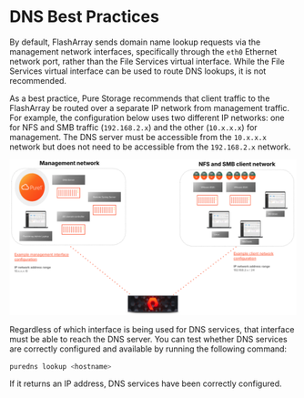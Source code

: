 # DNS Best Practices

By default, FlashArray sends domain name lookup requests via the management network interfaces, specifically through the `eth0` Ethernet network port, rather than the File Services virtual interface. While the File Services virtual interface can be used to route DNS lookups, it is not recommended.

As a best practice, Pure Storage recommends that client traffic to the FlashArray be routed over a separate IP network from management traffic. For example, the configuration below uses two different IP networks: one for NFS and SMB traffic (`192.168.2.x`) and the other (`10.x.x.x`) for management. The DNS server must be accessible from the `10.x.x.x` network but does not need to be accessible from the `192.168.2.x` network.

![DNS Best Practice](https://raw.githubusercontent.com/zsvoboda/fadoc/refs/heads/main/src/img/dns/dns.best.practice.png)

Regardless of which interface is being used for DNS services, that interface must be able to reach the DNS server. You can test whether DNS services are correctly configured and available by running the following command:

```bash
puredns lookup <hostname>
```

If it returns an IP address, DNS services have been correctly configured.
